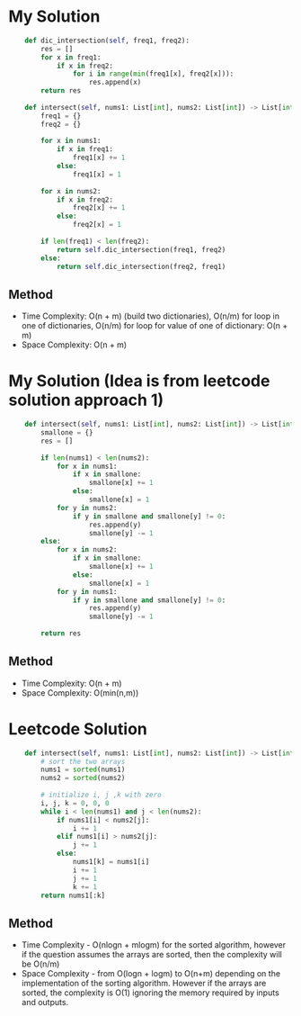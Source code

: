 # My Solution
```Python
    def dic_intersection(self, freq1, freq2):
        res = []
        for x in freq1:
            if x in freq2:
                for i in range(min(freq1[x], freq2[x])):
                    res.append(x)
        return res
                
    def intersect(self, nums1: List[int], nums2: List[int]) -> List[int]:
        freq1 = {}
        freq2 = {}
        
        for x in nums1:
            if x in freq1:
                freq1[x] += 1
            else:
                freq1[x] = 1
    
        for x in nums2:
            if x in freq2:
                freq2[x] += 1
            else:
                freq2[x] = 1
                    
        if len(freq1) < len(freq2):
            return self.dic_intersection(freq1, freq2)
        else:
            return self.dic_intersection(freq2, freq1)
```

## Method
- Time Complexity: O(n + m) (build two dictionaries), O(n/m) for loop in one of dictionaries, O(n/m) for loop for value of one of dictionary: O(n + m)
- Space Complexity: O(n + m)

# My Solution (Idea is from leetcode solution approach 1)
```Python
    def intersect(self, nums1: List[int], nums2: List[int]) -> List[int]:
        smallone = {}
        res = []
        
        if len(nums1) < len(nums2):
            for x in nums1:
                if x in smallone:
                    smallone[x] += 1
                else:
                    smallone[x] = 1
            for y in nums2:
                if y in smallone and smallone[y] != 0:
                    res.append(y)
                    smallone[y] -= 1
        else:
            for x in nums2:
                if x in smallone:
                    smallone[x] += 1
                else:
                    smallone[x] = 1
            for y in nums1:
                if y in smallone and smallone[y] != 0:
                    res.append(y)
                    smallone[y] -= 1
               
        return res
```
## Method
- Time Complexity: O(n + m) 
- Space Complexity: O(min(n,m))

# Leetcode Solution
```Python
    def intersect(self, nums1: List[int], nums2: List[int]) -> List[int]:
        # sort the two arrays
        nums1 = sorted(nums1)
        nums2 = sorted(nums2)
        
        # initialize i, j ,k with zero
        i, j, k = 0, 0, 0
        while i < len(nums1) and j < len(nums2):
            if nums1[i] < nums2[j]:
                i += 1
            elif nums1[i] > nums2[j]:
                j += 1
            else:
                nums1[k] = nums1[i]
                i += 1
                j += 1
                k += 1
        return nums1[:k]
```

## Method 
- Time Complexity - O(nlogn + mlogm) for the sorted algorithm, however if the question assumes the arrays are sorted, then the complexity will be O(n/m)
- Space Complexity - from O(logn + logm) to O(n+m) depending on the implementation of the sorting algorithm. However if the arrays are sorted, the complexity is O(1) ignoring
the memory required by inputs and outputs.
